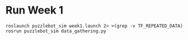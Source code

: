 # Run Week 1 
`roslaunch puzzlebot_sim week1.launch 2> >(grep -v TF_REPEATED_DATA)`
`rosrun puzzlebot_sim data_gathering.py`
